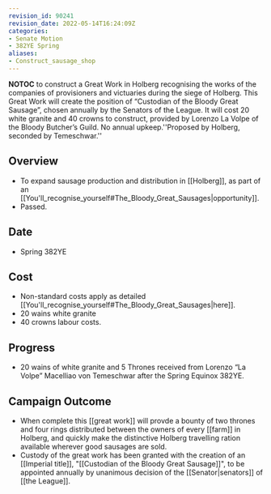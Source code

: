 ```yaml
---
revision_id: 90241
revision_date: 2022-05-14T16:24:09Z
categories:
- Senate Motion
- 382YE Spring
aliases:
- Construct_sausage_shop
---
```



__NOTOC__
 to construct a Great Work in Holberg recognising the works of the companies of provisioners and victuaries during the siege of Holberg. This Great Work will create the position of “Custodian of the Bloody Great Sausage”, chosen annually by the Senators of the League. It will cost 20 white granite and 40 crowns to construct, provided by Lorenzo La Volpe of the Bloody Butcher’s Guild. No annual upkeep.''Proposed by Holberg, seconded by Temeschwar.''
## Overview
* To expand sausage production and distribution in [[Holberg]], as part of an [[You'll_recognise_yourself#The_Bloody_Great_Sausages|opportunity]].
* Passed.
## Date
* Spring 382YE
## Cost
* Non-standard costs apply as detailed [[You'll_recognise_yourself#The_Bloody_Great_Sausages|here]].
* 20 wains white granite
* 40 crowns labour costs.
## Progress
* 20 wains of white granite and 5 Thrones received from Lorenzo “La Volpe” Macelliao von Temeschwar after the Spring Equinox 382YE.

## Campaign Outcome
* When complete this [[great work]] will provde a bounty of two thrones and four rings distributed between the owners of every [[farm]] in Holberg, and quickly make the distinctive Holberg travelling ration available wherever good sausages are sold.
* Custody of the great work has been granted with the creation of an [[Imperial title]], "[[Custodian of the Bloody Great Sausage]]", to be appointed annually by unanimous decision of the [[Senator|senators]] of [[the League]].